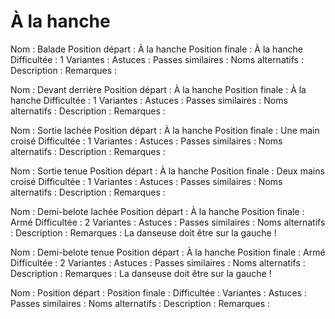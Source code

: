 À la hanche
===========

Nom : Balade
Position départ : À la hanche
Position finale : À la hanche
Difficultée : 1
Variantes : 
Astuces : 
Passes similaires : 
Noms alternatifs : 
Description :
Remarques :


Nom : Devant derrière
Position départ : À la hanche
Position finale : À la hanche
Difficultée : 1
Variantes : 
Astuces : 
Passes similaires : 
Noms alternatifs : 
Description :
Remarques :


Nom : Sortie lachée
Position départ : À la hanche
Position finale : Une main croisé
Difficultée : 1
Variantes : 
Astuces : 
Passes similaires : 
Noms alternatifs : 
Description :
Remarques :


Nom : Sortie tenue
Position départ : À la hanche
Position finale : Deux mains croisé
Difficultée : 1
Variantes : 
Astuces : 
Passes similaires : 
Noms alternatifs : 
Description :
Remarques :


Nom : Demi-belote lachée
Position départ : À la hanche
Position finale : Armé
Difficultée : 2
Variantes : 
Astuces : 
Passes similaires : 
Noms alternatifs : 
Description :
Remarques : La danseuse doit être sur la gauche !


Nom : Demi-belote tenue
Position départ : À la hanche 
Position finale : Armé
Difficultée : 2
Variantes : 
Astuces : 
Passes similaires : 
Noms alternatifs : 
Description :
Remarques : La danseuse doit être sur la gauche !


Nom : 
Position départ : 
Position finale : 
Difficultée : 
Variantes : 
Astuces : 
Passes similaires : 
Noms alternatifs : 
Description :
Remarques :


